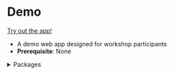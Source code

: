 # Demo

[Try out the app!](https://apr5-demo-app1.streamlit.app)

- A demo web app designed for workshop participants
- **Prerequisite**: None

<details>

<summary>Packages</summary> 
- ```folium```
- ```branca```
- ```geopy```
- ```streamlit```


</details>
